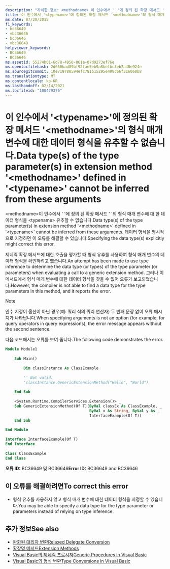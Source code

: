 ```yaml
---
description: "자세한 정보: <methodname> 이 인수에서 ' '에 정의 된 확장 메서드 ' '의 형식 매개 변수에 대 한 데이터 형식을 <typename> 유추할 수 없습니다."
title: 이 인수에서 '<typename>'에 정의된 확장 메서드 '<methodname>'의 형식 매개 변수에 대한 데이터 형식을 유추할 수 없습니다.
ms.date: 07/20/2015
f1_keywords:
- bc36649
- vbc36646
- bc36646
- vbc36649
helpviewer_keywords:
- BC36649
- BC36646
ms.assetid: 55274b01-6d78-4950-861e-07d9273ef76e
ms.openlocfilehash: 2d650bad89bf92fae5eb9a8befbc3eb7a48e924e
ms.sourcegitcommit: 10e719780594efc781b15295e499c66f316068b8
ms.translationtype: MT
ms.contentlocale: ko-KR
ms.lasthandoff: 02/14/2021
ms.locfileid: "100479376"
---
```

# <a name="data-types-of-the-type-parameters-in-extension-method-methodname-defined-in-typename-cannot-be-inferred-from-these-arguments"></a><span data-ttu-id="0e7a9-103">이 인수에서 '\<typename>'에 정의된 확장 메서드 '\<methodname>'의 형식 매개 변수에 대한 데이터 형식을 유추할 수 없습니다.</span><span class="sxs-lookup"><span data-stu-id="0e7a9-103">Data type(s) of the type parameter(s) in extension method '\<methodname>' defined in '\<typename>' cannot be inferred from these arguments</span></span>

<span data-ttu-id="0e7a9-104">\<methodname>이 인수에서 ' '에 정의 된 확장 메서드 ' '의 형식 매개 변수에 대 한 데이터 형식을 \<typename> 유추할 수 없습니다.</span><span class="sxs-lookup"><span data-stu-id="0e7a9-104">Data type(s) of the type parameter(s) in extension method '\<methodname>' defined in '\<typename>' cannot be inferred from these arguments.</span></span> <span data-ttu-id="0e7a9-105">데이터 형식을 명시적으로 지정하면 이 오류를 해결할 수 있습니다.</span><span class="sxs-lookup"><span data-stu-id="0e7a9-105">Specifying the data type(s) explicitly might correct this error.</span></span>  
  
 <span data-ttu-id="0e7a9-106">제네릭 확장 메서드에 대한 호출을 평가할 때 형식 유추를 사용하여 형식 매개 변수의 데이터 형식을 확인하려고 했습니다.</span><span class="sxs-lookup"><span data-stu-id="0e7a9-106">An attempt has been made to use type inference to determine the data type (or types) of the type parameter (or parameters) when evaluating a call to a generic extension method.</span></span> <span data-ttu-id="0e7a9-107">그러나 이 메서드에서 형식 매개 변수에 대한 데이터 형식을 찾을 수 없어 오류가 보고되었습니다.</span><span class="sxs-lookup"><span data-stu-id="0e7a9-107">However, the compiler is not able to find a data type for the type parameters in this method, and it reports the error.</span></span>  
  
> [!NOTE]
> <span data-ttu-id="0e7a9-108">인수 지정이 옵션이 아닌 경우(예: 쿼리 식의 쿼리 연산자) 두 번째 문장 없이 오류 메시지가 나타납니다.</span><span class="sxs-lookup"><span data-stu-id="0e7a9-108">When specifying arguments is not an option (for example, for query operators in query expressions), the error message appears without the second sentence.</span></span>  
  
 <span data-ttu-id="0e7a9-109">다음 코드에서는 오류를 보여 줍니다.</span><span class="sxs-lookup"><span data-stu-id="0e7a9-109">The following code demonstrates the error.</span></span>  
  
```vb  
Module Module1  
  
    Sub Main()  
  
        Dim classInstance As ClassExample  
  
        '' Not valid.  
        'classInstance.GenericExtensionMethod("Hello", "World")  
  
    End Sub  
  
    <System.Runtime.CompilerServices.Extension()> _  
    Sub GenericExtensionMethod(Of T)(ByVal classEx As ClassExample, _  
                                     ByVal x As String, ByVal y As _  
                                     InterfaceExample(Of T))  
    End Sub  
  
End Module  
  
Interface InterfaceExample(Of T)  
End Interface  
  
Class ClassExample  
End Class  
```  
  
 <span data-ttu-id="0e7a9-110">**오류 ID:** BC36649 및 BC36646</span><span class="sxs-lookup"><span data-stu-id="0e7a9-110">**Error ID:** BC36649 and BC36646</span></span>  
  
## <a name="to-correct-this-error"></a><span data-ttu-id="0e7a9-111">이 오류를 해결하려면</span><span class="sxs-lookup"><span data-stu-id="0e7a9-111">To correct this error</span></span>  
  
- <span data-ttu-id="0e7a9-112">형식 유추를 사용하지 않고 형식 매개 변수에 대한 데이터 형식을 지정할 수 있습니다.</span><span class="sxs-lookup"><span data-stu-id="0e7a9-112">You may be able to specify a data type for the type parameter or parameters instead of relying on type inference.</span></span>  
  
## <a name="see-also"></a><span data-ttu-id="0e7a9-113">추가 정보</span><span class="sxs-lookup"><span data-stu-id="0e7a9-113">See also</span></span>

- [<span data-ttu-id="0e7a9-114">완화된 대리자 변환</span><span class="sxs-lookup"><span data-stu-id="0e7a9-114">Relaxed Delegate Conversion</span></span>](../programming-guide/language-features/delegates/relaxed-delegate-conversion.md)
- [<span data-ttu-id="0e7a9-115">확장명 메서드</span><span class="sxs-lookup"><span data-stu-id="0e7a9-115">Extension Methods</span></span>](../programming-guide/language-features/procedures/extension-methods.md)
- [<span data-ttu-id="0e7a9-116">Visual Basic의 제네릭 프로시저</span><span class="sxs-lookup"><span data-stu-id="0e7a9-116">Generic Procedures in Visual Basic</span></span>](../programming-guide/language-features/data-types/generic-procedures.md)
- [<span data-ttu-id="0e7a9-117">Visual Basic의 형식 변환</span><span class="sxs-lookup"><span data-stu-id="0e7a9-117">Type Conversions in Visual Basic</span></span>](../programming-guide/language-features/data-types/type-conversions.md)
